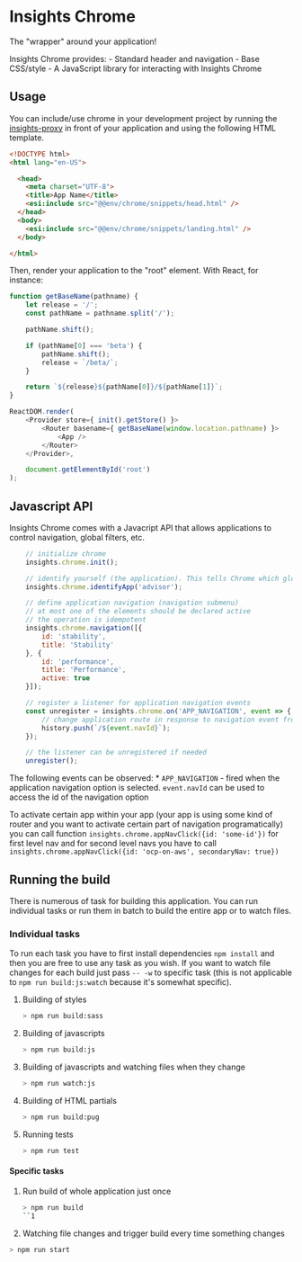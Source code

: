 # Insights Chrome

The "wrapper" around your application!

Insights Chrome provides:
    - Standard header and navigation
    - Base CSS/style
    - A JavaScript library for interacting with Insights Chrome

## Usage

You can include/use chrome in your development project by running the [insights-proxy](https://github.com/RedHatInsights/insights-proxy) in front of your application and using the following HTML template.

```html
<!DOCTYPE html>
<html lang="en-US">

  <head>
    <meta charset="UTF-8">
    <title>App Name</title>
    <esi:include src="@@env/chrome/snippets/head.html" />
  </head>
  <body>
    <esi:include src="@@env/chrome/snippets/landing.html" />
  </body>

</html>
```

Then, render your application to the "root" element. With React, for instance:

```js
function getBaseName(pathname) {
    let release = '/';
    const pathName = pathname.split('/');

    pathName.shift();

    if (pathName[0] === 'beta') {
        pathName.shift();
        release = `/beta/`;
    }

    return `${release}${pathName[0]}/${pathName[1]}`;
}

ReactDOM.render(
    <Provider store={ init().getStore() }>
        <Router basename={ getBaseName(window.location.pathname) }>
            <App />
        </Router>
    </Provider>,

    document.getElementById('root')
);

```

## Javascript API

Insights Chrome comes with a Javacript API that allows applications to control navigation, global filters, etc.

```js
    // initialize chrome
    insights.chrome.init();

    // identify yourself (the application). This tells Chrome which global navigation element should be active
    insights.chrome.identifyApp('advisor');

    // define application navigation (navigation submenu)
    // at most one of the elements should be declared active
    // the operation is idempotent
    insights.chrome.navigation([{
        id: 'stability',
        title: 'Stability'
    }, {
        id: 'performance',
        title: 'Performance',
        active: true
    }]);

    // register a listener for application navigation events
    const unregister = insights.chrome.on('APP_NAVIGATION', event => {
        // change application route in response to navigation event from Chrome
        history.push(`/${event.navId}`);
    });

    // the listener can be unregistered if needed
    unregister();
```

The following events can be observed:
    * `APP_NAVIGATION` - fired when the application navigation option is selected. `event.navId` can be used to access the id of the navigation option

To activate certain app within your app (your app is using some kind of router and you want to activate certain part of navigation programatically) you can call function `insights.chrome.appNavClick({id: 'some-id'})` for first level nav and for second level navs you have to call `insights.chrome.appNavClick({id: 'ocp-on-aws', secondaryNav: true})`

## Running the build

There is numerous of task for building this application. You can run individual tasks or run them in batch to build the
entire app or to watch files.

### Individual tasks

To run each task you have to first install dependencies `npm install` and then you are free to use any task as you wish.
If you want to watch file changes for each build just pass `-- -w` to specific task (this is not applicable to
`npm run build:js:watch` because it's somewhat specific).

1. Building of styles

    ```bash
    > npm run build:sass
    ```

2. Building of javascripts

    ```bash
    > npm run build:js
    ```

3. Building of javascripts and watching files when they change

    ```bash
    > npm run watch:js
    ```

4. Building of HTML partials

    ```bash
    > npm run build:pug
    ```

5. Running tests

    ```bash
    > npm run test
    ```

#### Specific tasks

1. Run build of whole application just once

    ```bash
    > npm run build
    ``1

2. Watching file changes and trigger build every time something changes

```bash
> npm run start
```